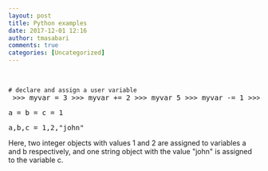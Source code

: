 ```yaml
---
layout: post
title: Python examples
date: 2017-12-01 12:16
author: tmasabari
comments: true
categories: [Uncategorized]
---
```

&nbsp;
<pre><span class="o"><code><span class="com"># declare and assign a user variable</span></code> &gt;&gt;&gt;</span> <span class="n">myvar</span> <span class="o">=</span> <span class="mi">3</span> <span class="o">&gt;&gt;&gt;</span> <span class="n">myvar</span> <span class="o">+=</span> <span class="mi">2</span> <span class="o">&gt;&gt;&gt;</span> <span class="n">myvar</span> <span class="mi">5</span> <span class="o">&gt;&gt;&gt;</span> <span class="n">myvar</span> <span class="o">-=</span> <span class="mi">1</span> <span class="o">&gt;&gt;&gt;</span> <span class="n">myvar</span> <span class="mi">4</span> <span class="sd">"""This is a multiline comment.</span> <span class="sd">The following lines concatenate the two strings."""</span> <span class="o">&gt;&gt;&gt;</span> <span class="n">mystring</span> <span class="o">=</span> <span class="s2">"Hello"</span> <span class="o">&gt;&gt;&gt;</span> <span class="n">mystring</span> <span class="o">+=</span> <span class="s2">" world."</span> <span class="o">&gt;&gt;&gt;</span> <span class="k">print</span><span class="p">(</span><span class="n">mystring</span><span class="p">)</span> <span class="n">Hello</span> <span class="n">world</span><span class="o">.</span></pre>
<pre class="result notranslate">a = b = c = 1</pre>
<pre class="result notranslate">a,b,c = 1,2,"john"</pre>
Here, two integer objects with values 1 and 2 are assigned to variables a and b respectively, and one string object with the value "john" is assigned to the variable c.

&nbsp;
